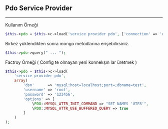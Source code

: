 
## Pdo Service Provider

------


Kullanım Örneği

```php
$this->pdo = $this->c->load('service provider pdo', ['connection' => 'default']);
```

Birkez yüklendikten sonra mongo metodlarına erişebilirsiniz.

```php
$this->pdo->query(" ... ");
```

Factroy Örneği ( Config te olmayan yeni konnekşın lar üretmek )

```php
$this->pdo = $this->c->load(
	'service provider pdo', 
    array(
        'dsn'      => 'mysql:host=localhost;port=;dbname=test',
        'username' => 'root',
        'password' => '123456',
        'options' => [
            \PDO::MYSQL_ATTR_INIT_COMMAND => "SET NAMES 'UTF8'",
            \PDO::MYSQL_ATTR_USE_BUFFERED_QUERY => true
        ]
    )
);
```